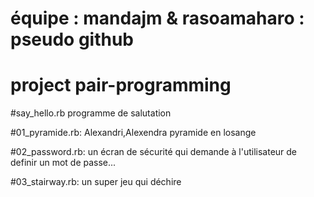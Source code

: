 # équipe :  mandajm  &  rasoamaharo  : pseudo github

# project pair-programming

#say_hello.rb  programme de salutation

#01_pyramide.rb:   Alexandri,Alexendra   pyramide en losange

#02_password.rb:   un écran de sécurité qui demande à l'utilisateur de definir un mot de passe...

#03_stairway.rb:   un super jeu qui déchire
